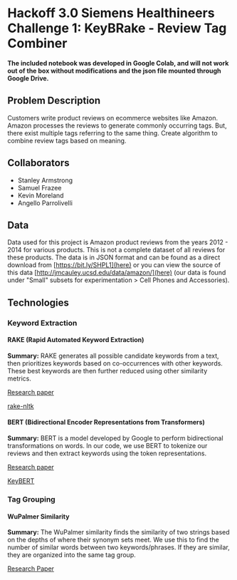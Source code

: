 # Hackoff 3.0 Siemens Healthineers Challenge 1: KeyBRake - Review Tag Combiner

**The included notebook was developed in Google Colab, and will not work out of the box without modifications and the json file mounted through Google Drive.**

## Problem Description
Customers write product reviews on ecommerce websites like Amazon. Amazon processes the reviews to generate commonly occurring tags. But, there exist multiple tags referring to the same thing. Create algorithm to combine review tags based on meaning.

## Collaborators
* Stanley Armstrong
* Samuel Frazee
* Kevin Moreland
* Angello Parrolivelli

## Data

Data used for this project is Amazon product reviews from the years 2012 - 2014 for various products. This is not a complete dataset of all reviews for these products. The data is in JSON format and can be found as a direct download from [https://bit.ly/SHPL1](here) or you can view the source of this data [http://jmcauley.ucsd.edu/data/amazon/](here) (our data is found under "Small" subsets for experimentation > Cell Phones and Accessories).

## Technologies

### Keyword Extraction

#### RAKE (Rapid Automated Keyword Extraction)

**Summary:** RAKE generates all possible candidate keywords from a text, then prioritizes keywords based on co-occurrences with other keywords. These best keywords are then further reduced using other similarity metrics.

[Research paper](https://www.researchgate.net/publication/227988510_Automatic_Keyword_Extraction_from_Individual_Documents)

[rake-nltk](https://pypi.org/project/rake-nltk/)

#### BERT (Bidirectional Encoder Representations from Transformers)

**Summary:** BERT is a model developed by Google to perform bidirectional transformations on words. In our code, we use BERT to tokenize our reviews and then extract keywords using the token representations.

[Research paper](https://arxiv.org/abs/1810.04805)

[KeyBERT](https://github.com/MaartenGr/KeyBERT)

### Tag Grouping

#### WuPalmer Similarity

**Summary:** The WuPalmer similarity finds the similarity of two strings based on the depths of where their synonym sets meet. We use this to find the number of similar words between two keywords/phrases. If they are similar, they are organized into the same tag group.

[Research Paper](http://www.cs.joensuu.fi/pages/rezaei/MatchingSimilarity_SSPR2014.pdf)
